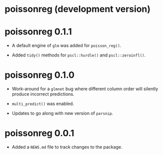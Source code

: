 # poissonreg (development version)

# poissonreg 0.1.1

* A default engine of `glm` was added for `poisson_reg()`. 

* Added `tidy()` methods for `pscl::hurdle()` and `pscl::zeroinfl()`.

# poissonreg 0.1.0

* Work-around for a `glmnet` bug where different column order will silently produce incorrect predictions. 

* `multi_predict()` was enabled. 

* Updates to go along with new version of `parsnip`. 

# poissonreg 0.0.1

* Added a `NEWS.md` file to track changes to the package.

